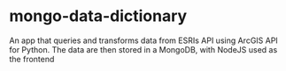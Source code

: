 # mongo-data-dictionary
An app that queries and transforms data from ESRIs API using ArcGIS API for Python. The data are then stored in a MongoDB, with NodeJS used as the frontend
